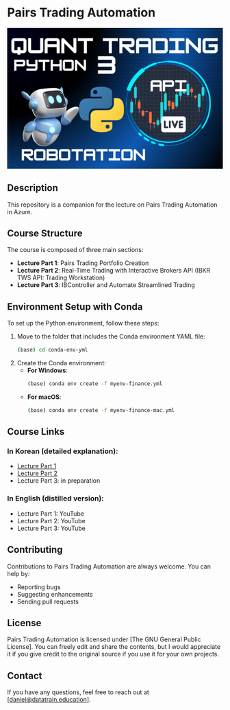 
# Pairs Trading Automation

![Course Image](./course_image.png)

## Description

This repository is a companion for the lecture on Pairs Trading Automation in Azure.

## Course Structure

The course is composed of three main sections:
- **Lecture Part 1**: Pairs Trading Portfolio Creation 
- **Lecture Part 2**: Real-Time Trading with Interactive Brokers API (IBKR TWS API: Trading Workstation) 
- **Lecture Part 3**: IBController and Automate Streamlined Trading 

## Environment Setup with Conda

To set up the Python environment, follow these steps:

1. Move to the folder that includes the Conda environment YAML file:
   ```sh
   (base) cd conda-env-yml
   ```
2. Create the Conda environment:
   - **For Windows**:
     ```sh
     (base) conda env create -f myenv-finance.yml
     ```
   - **For macOS**:
     ```sh
     (base) conda env create -f myenv-finance-mac.yml
     ```

## Course Links

### In Korean (detailed explanation):
- [Lecture Part 1](https://inf.run/Vs5xY)
- [Lecture Part 2](https://inf.run/nHguG)
- Lecture Part 3: in preparation

### In English (distilled version):
- Lecture Part 1: YouTube
- Lecture Part 2: YouTube
- Lecture Part 3: YouTube

## Contributing

Contributions to Pairs Trading Automation are always welcome. You can help by:
- Reporting bugs
- Suggesting enhancements
- Sending pull requests

## License

Pairs Trading Automation is licensed under [The GNU General Public License]. You can freely edit and share the contents, but I would appreciate it if you give credit to the original source if you use it for your own projects.

## Contact

If you have any questions, feel free to reach out at [daniel@datatrain.education].
